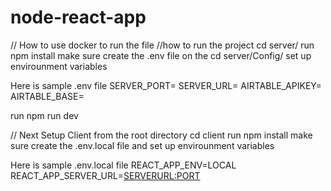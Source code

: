 # node-react-app
// How to use docker to run the file
//how to run the project
cd server/
run npm install
make sure create the .env file on the cd server/Config/ set up envirounment variables

Here is sample .env file
SERVER_PORT=<PORT>
SERVER_URL=<Your server Url>
AIRTABLE_APIKEY=<KEY>
AIRTABLE_BASE=<BASE>

  run npm run dev
  
// Next Setup Client
  from the root directory
  cd client
  run npm install
  make sure create the .env.local file and set up envirounment variables
  
  Here is sample .env.local file
  REACT_APP_ENV=LOCAL
  REACT_APP_SERVER_URL=<SERVERURL:PORT>
  
